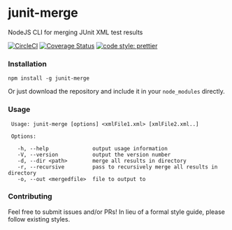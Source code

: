 # junit-merge
NodeJS CLI for merging JUnit XML test results

[![CircleCI](https://circleci.com/gh/drazisil/junit-merge.svg?style=shield)](https://circleci.com/gh/drazisil/junit-merge) [![Coverage Status](https://coveralls.io/repos/github/drazisil/junit-merge/badge.svg?branch=master)](https://coveralls.io/github/drazisil/junit-merge?branch=master)
[![code style: prettier](https://img.shields.io/badge/code_style-prettier-ff69b4.svg?style=flat-square)](https://github.com/prettier/prettier)

### Installation

    npm install -g junit-merge

Or just download the repository and include it in your `node_modules` directly.

### Usage

 ```
  Usage: junit-merge [options] <xmlFile1.xml> [xmlFile2.xml..]

  Options:

    -h, --help              output usage information
    -V, --version           output the version number
    -d, --dir <path>        merge all results in directory
    -r, --recursive         pass to recursively merge all results in directory
    -o, --out <mergedfile>  file to output to
```

### Contributing

Feel free to submit issues and/or PRs!  In lieu of a formal style guide, 
please follow existing styles.
